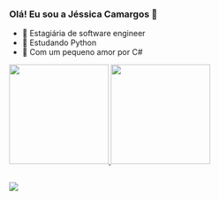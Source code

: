 ### Olá! Eu sou a Jéssica Camargos 👋

- 🔭 Estagiária de software engineer
- 🌱 Estudando Python
- 💙 Com um pequeno amor por C#

<div>
  <a href="https://github.com/camargosjessica">
  <img height="180em" src="https://github-readme-stats.vercel.app/api?username=camargosjessica&show_icons=true&theme=light&include_all_commits=true&count_private=true"/>
  <img height="180em" src="https://github-readme-stats.vercel.app/api/top-langs/?username=camargosjessica&layout=compact&langs_count=7&theme=light"/>
</div>
  
##  
  
<div>
  <a href="https://www.linkedin.com/in/camargosjessica/" target="_blank"><img src="https://img.shields.io/badge/LinkedIn-0077B5?style=for-the-badge&logo=linkedin&logoColor=white" target="_blank"></a>
</div>
